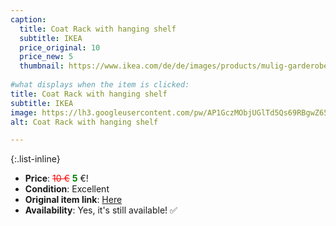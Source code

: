 ```yaml
---
caption:
  title: Coat Rack with hanging shelf
  subtitle: IKEA
  price_original: 10
  price_new: 5
  thumbnail: https://www.ikea.com/de/de/images/products/mulig-garderobenstaender-weiss__0388390_pe558491_s5.jpg
  
#what displays when the item is clicked:
title: Coat Rack with hanging shelf
subtitle: IKEA
image: https://lh3.googleusercontent.com/pw/AP1GczMObjUGlTd5Qs69RBgwZ65WZlNxfDWKLHFiIaeqgAeF-ykmV9P8HdL45_Y8pBv8JSt_f9nQoR15oYy-zH95JXl7ZA8oGccEsB1rsgCyXFU5DoyjYKqAHjOC2bpRcJ0EZt5p7wwJtuGwPlGKiLKdju_vUA=w1220-h1626-s-no-gm?authuser=0
alt: Coat Rack with hanging shelf

---
```

{:.list-inline} 
- **Price**: <span style="color:red"><del>10 €</del></span> <span style="color:green">**5**</span> €!
- **Condition**: Excellent
- **Original item link**: [Here](https://www.ikea.com/de/de/p/mulig-garderobenstaender-weiss-60179434/)
- **Availability**: Yes, it's still available! ✅
